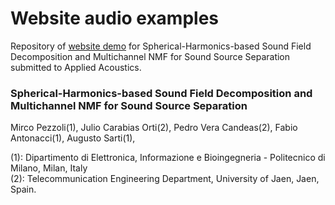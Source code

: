 # Website audio examples
Repository of [website demo](https://polimi-ispl.github.io/spherical-harmonics-mnmf/) for Spherical-Harmonics-based Sound Field Decomposition and Multichannel NMF for Sound Source Separation submitted to Applied Acoustics.

### Spherical-Harmonics-based Sound Field Decomposition and Multichannel NMF for Sound Source Separation
Mirco Pezzoli(1), Julio Carabias Orti(2), Pedro Vera Candeas(2), Fabio Antonacci(1), Augusto Sarti(1), <br>

(1): Dipartimento di Elettronica, Informazione e Bioingegneria - Politecnico di Milano, Milan, Italy <br>
(2): Telecommunication Engineering Department, University of Jaen, Jaen, Spain.
